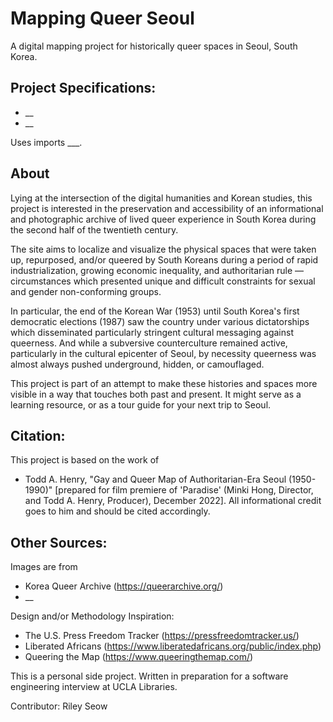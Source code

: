 # Mapping Queer Seoul
A digital mapping project for historically queer spaces in Seoul, South Korea. 


## Project Specifications:
- __
- __

Uses imports ___.


## About
Lying at the intersection of the digital humanities and Korean studies, this project is interested in the preservation and accessibility of an informational and photographic archive of lived queer experience in South Korea during the second half of the twentieth century. 

The site aims to localize and visualize the physical spaces that were taken up, repurposed, and/or queered by South Koreans during a period of rapid industrialization, growing economic inequality, and authoritarian rule — circumstances which presented unique and difficult constraints for sexual and gender non-conforming groups. 

In particular, the end of the Korean War (1953) until South Korea's first democratic elections (1987) saw the country under various dictatorships which disseminated particularly stringent cultural messaging against queerness. And while a subversive counterculture remained active, particularly in the cultural epicenter of Seoul, by necessity queerness was almost always pushed underground, hidden, or camouflaged.

This project is part of an attempt to make these histories and spaces more visible in a way that touches both past and present. It might serve as a learning resource, or as a tour guide for your next trip to Seoul.


## Citation: 
This project is based on the work of 
- Todd A. Henry, "Gay and Queer Map of Authoritarian-Era Seoul (1950-1990)" [prepared for film premiere of 'Paradise' (Minki Hong, Director, and Todd A. Henry, Producer), December 2022]. 
All informational credit goes to him and should be cited accordingly.


## Other Sources:
Images are from
- Korea Queer Archive (https://queerarchive.org/)
- __


Design and/or Methodology Inspiration:
- The U.S. Press Freedom Tracker (https://pressfreedomtracker.us/)
- Liberated Africans (https://www.liberatedafricans.org/public/index.php)
- Queering the Map (https://www.queeringthemap.com/)


This is a personal side project. Written in preparation for a software engineering interview at UCLA Libraries.

Contributor: Riley Seow